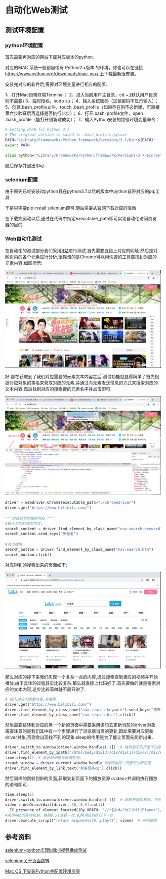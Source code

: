 # 自动化Web测试

## 测试环境配置

### python环境配置

首先需要再对应的网站下载对应版本的python.

对应的MAC 系统一般都自带有 Python2.x版本 的环境，你也可以在链接 https://www.python.org/downloads/mac-osx/ 上下载最新版安装。

安装完对应的软件后,需要对环境变量进行相应的配置.

1、打开Mac自带终端Terminal；
 2、进入当前用户主目录，cd ~;(默认用户目录则不需要)
 3、临时授权，sudo su；
 4、输入系统密码（加锁密码不显示输入）；
 5、创建.bash_profile文件，touch .bash_profile（如果存在则不必新建，可直接第六步验证后再选择是否执行此步）；
 6、打开.bash_profile文件，open .bash_profile（能打开则新建成功）；
 7、输入Python安装的路径环境变量命令：

```bash
# Setting PATH for Python 3.7
# The original version is saved in .bash_profile.pysave
PATH="/Library/Frameworks/Python.framework/Versions/3.7/bin:${PATH}"
export PATH

alias python="/Library/Frameworks/Python.framework/Versions/3.7/bin/python3.7"
```

随后保存并退出即可.

### selenium配置

由于原先已经安装过python且在python3.7以后的版本中python自带对应的pip工具.

于是只需要pip install selenium即可.随后需要从[官网](http://www.seleniumhq.org/download/ )下载对应的驱动

在下载完驱动以后,通过在代码中指定executable_path即可实现自动化访问浏览器的目的.

### Web自动化测试

在自动化的测试部分我们采用[B站](https://www.bilibili.com/)进行测试.首先需要连接上对应的网址.然后是对网页内的各个元素进行分析,很靠谱的是Chrome可以用快速的工具查找到对应的元素内容.如图所示:

![](./pic/1.png)

好,那在获取到了我们对应需要的元素文本内容之后,测试功能就显得简单了首先根据对应对象的类名来获取对应的元素,并通过向元素发送信息的方式来搜索对应的文本内容.然后找到对应的搜索键的元素名字并点击即可.

![](pic/2.png)

```python
driver = webdriver.Chrome(executable_path="./chromedriver")
driver.get("https://www.bilibili.com/")

"""测试基本的搜索内容."""
#输入对应的搜索内容.
search_content = driver.find_element_by_class_name("nav-search-keyword")
search_content.send_keys("笑傲君")

#点击搜索.
search_button = driver.find_element_by_class_name("nav-search-btn")
search_button.click()
```

对应得到的搜索出来的页面如下:

![](pic/3.png)



那么对应的接下来我们实现一个复杂一点的内容,通过搜索查到相应的视频并开始播放.由于具体的过程其实比较复杂,那么就直接上代码好了.首先要做的就是搜索对应的文本内容,这步比较简单就不展开讲了.

```python
# 输入对应的搜索内容,并搜索
driver.get("https://www.bilibili.com/")
driver.find_element_by_class_name("nav-search-keyword").send_keys("原来是笑傲菌殿下")
driver.find_element_by_class_name("nav-search-btn").click()
```

然后需要跳转到对应的另一个新的页面中需要采用语句去更新当前的driver对象.需要注意的是我们其中有一个步骤进行了浏览器当页的更新,因此需要对应更新driver对象,否则会出现找不到的现象.sleep的作用是为了能让页面先刷新出来.

```python
driver.switch_to.window(driver.window_handles[-1])  # 跳转到不同页面下的新页面.
driver.find_element_by_xpath('/html/body/div[3]/div/div[1]/div[2]/div/div[1]/div[3]/ul/li[8]/a').click()
time.sleep(1)  # 延长时间确保能捕捉到.
sreach_window = driver.current_window_handle #跳转当同一页面下的新页面
driver.find_element_by_link_text("刺客信条cg").click()
```

然后同样的跳转到新的页面,获取到新页面下的播放资源\<video\>并调用执行播放的语句即可.

```python
time.sleep(1)
driver.switch_to.window(driver.window_handles[-1])  # 跳转到搜索界面，否则会找不到.
video = WebDriverWait(driver, 30, 0.5).until(
  EC.presence_of_element_located((By.XPATH, '//*[@id="bilibiliPlayer"]/div[1]/div[1]/div[9]/video')))
#采用Web的等待机制，每隔0.5s查看一次,如果满足则执行下一步.
driver.execute_script("return arguments[0].play()", video)  # 开始播放
```

## 参考资料

[selenium+python实现bilibili视频播放测试](https://blog.csdn.net/u013948010/article/details/78537677?utm_source=blogxgwz0)

[selenium关于页面跳转](https://www.jianshu.com/p/6b9a19957aab)

[Mac OS 下安装Python并配置环境变量](https://www.jianshu.com/p/54c7ad61c5ba)

